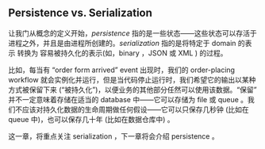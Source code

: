 ## Persistence vs. Serialization

让我门从概念的定义开始，*persistence* 指的是一些状态——这些状态可以存活于进程之外，并且是由进程所创建的。*serialization* 指的是将特定于 domain 的表示 转换为 容易被持久化的表示(如，binary ，JSON 或 XML ) 的过程。

比如，每当有 “order form arrived” event 出现时，我们的 order-placing workflow 就会实例化并运行，但是当代码停止运行时，我们希望它的输出以某种方式被保留下来 (“被持久化”)，以便业务的其他部分任然可以使用该数据。“保留” 并不一定意味着存储在适当的 database 中——它可以存储为 file 或 queue 。我们不应该对持久化数据的生命周期做任何假设——它可以只保存几秒钟 (比如在 queue 中)，也可以保存几十年 (比如在数据仓库中) 。

这一章，将重点关注 serialization ，下一章将会介绍 persistence 。
